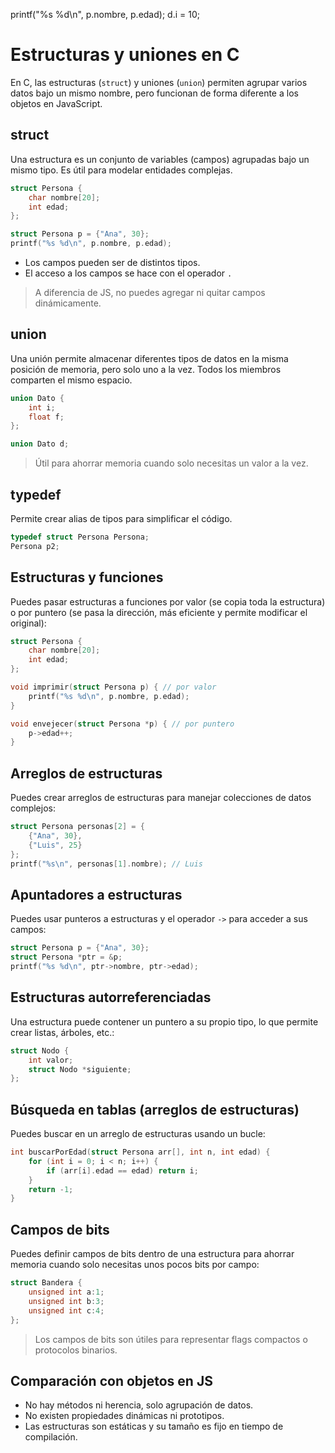 printf("%s %d\n", p.nombre, p.edad);
d.i = 10;

# Estructuras y uniones en C

En C, las estructuras (`struct`) y uniones (`union`) permiten agrupar varios datos bajo un mismo nombre, pero funcionan de forma diferente a los objetos en JavaScript.

## struct

Una estructura es un conjunto de variables (campos) agrupadas bajo un mismo tipo. Es útil para modelar entidades complejas.

```c
struct Persona {
    char nombre[20];
    int edad;
};

struct Persona p = {"Ana", 30};
printf("%s %d\n", p.nombre, p.edad);
```

- Los campos pueden ser de distintos tipos.
- El acceso a los campos se hace con el operador `.`

> A diferencia de JS, no puedes agregar ni quitar campos dinámicamente.

## union

Una unión permite almacenar diferentes tipos de datos en la misma posición de memoria, pero solo uno a la vez. Todos los miembros comparten el mismo espacio.

```c
union Dato {
    int i;
    float f;
};

union Dato d;

```

> Útil para ahorrar memoria cuando solo necesitas un valor a la vez.

## typedef

Permite crear alias de tipos para simplificar el código.

```c
typedef struct Persona Persona;
Persona p2;
```

## Estructuras y funciones

Puedes pasar estructuras a funciones por valor (se copia toda la estructura) o por puntero (se pasa la dirección, más eficiente y permite modificar el original):

```c
struct Persona {
    char nombre[20];
    int edad;
};

void imprimir(struct Persona p) { // por valor
    printf("%s %d\n", p.nombre, p.edad);
}

void envejecer(struct Persona *p) { // por puntero
    p->edad++;
}
```

## Arreglos de estructuras

Puedes crear arreglos de estructuras para manejar colecciones de datos complejos:

```c
struct Persona personas[2] = {
    {"Ana", 30},
    {"Luis", 25}
};
printf("%s\n", personas[1].nombre); // Luis
```

## Apuntadores a estructuras

Puedes usar punteros a estructuras y el operador `->` para acceder a sus campos:

```c
struct Persona p = {"Ana", 30};
struct Persona *ptr = &p;
printf("%s %d\n", ptr->nombre, ptr->edad);
```

## Estructuras autorreferenciadas

Una estructura puede contener un puntero a su propio tipo, lo que permite crear listas, árboles, etc.:

```c
struct Nodo {
    int valor;
    struct Nodo *siguiente;
};
```

## Búsqueda en tablas (arreglos de estructuras)

Puedes buscar en un arreglo de estructuras usando un bucle:

```c
int buscarPorEdad(struct Persona arr[], int n, int edad) {
    for (int i = 0; i < n; i++) {
        if (arr[i].edad == edad) return i;
    }
    return -1;
}
```

## Campos de bits

Puedes definir campos de bits dentro de una estructura para ahorrar memoria cuando solo necesitas unos pocos bits por campo:

```c
struct Bandera {
    unsigned int a:1;
    unsigned int b:3;
    unsigned int c:4;
};
```

> Los campos de bits son útiles para representar flags compactos o protocolos binarios.

## Comparación con objetos en JS

- No hay métodos ni herencia, solo agrupación de datos.
- No existen propiedades dinámicas ni prototipos.
- Las estructuras son estáticas y su tamaño es fijo en tiempo de compilación.
